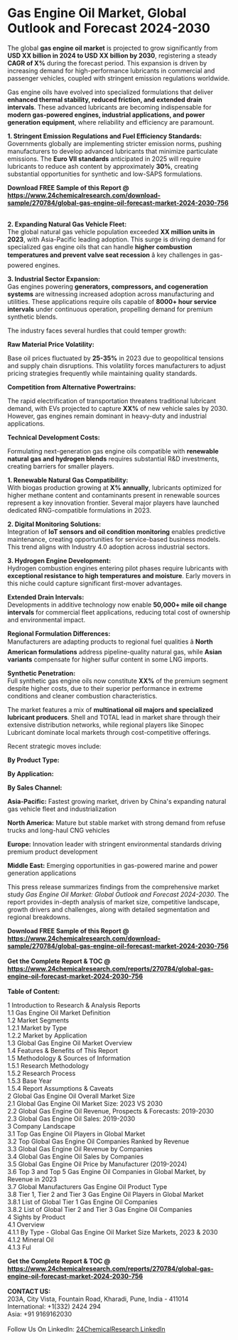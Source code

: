 <h1>Gas Engine Oil Market, Global Outlook and Forecast 2024-2030</h1><p>The global <strong>gas engine oil market</strong> is projected to grow significantly from <strong>USD XX billion in 2024 to USD XX billion by 2030</strong>, registering a steady <strong>CAGR of X%</strong> during the forecast period. This expansion is driven by increasing demand for high-performance lubricants in commercial and passenger vehicles, coupled with stringent emission regulations worldwide.</p><p>Gas engine oils have evolved into specialized formulations that deliver <strong>enhanced thermal stability, reduced friction, and extended drain intervals</strong>. These advanced lubricants are becoming indispensable for <strong>modern gas-powered engines, industrial applications, and power generation equipment</strong>, where reliability and efficiency are paramount.</p><p><strong>1. Stringent Emission Regulations and Fuel Efficiency Standards:</strong><br>
Governments globally are implementing stricter emission norms, pushing manufacturers to develop advanced lubricants that minimize particulate emissions. The <strong>Euro VII standards</strong> anticipated in 2025 will require lubricants to reduce ash content by approximately <strong>30%</strong>, creating substantial opportunities for synthetic and low-SAPS formulations.</p><div><b>Download FREE Sample of this Report @ 
            <a href="https://www.24chemicalresearch.com/download-sample/270784/global-gas-engine-oil-forecast-market-2024-2030-756">
            https://www.24chemicalresearch.com/download-sample/270784/global-gas-engine-oil-forecast-market-2024-2030-756</a></b></div><br><p><strong>2. Expanding Natural Gas Vehicle Fleet:</strong><br>
The global natural gas vehicle population exceeded <strong>XX million units in 2023</strong>, with Asia-Pacific leading adoption. This surge is driving demand for specialized gas engine oils that can handle <strong>higher combustion temperatures and prevent valve seat recession</strong> â key challenges in gas-powered engines.</p><p><strong>3. Industrial Sector Expansion:</strong><br>
Gas engines powering <strong>generators, compressors, and cogeneration systems</strong> are witnessing increased adoption across manufacturing and utilities. These applications require oils capable of <strong>8000+ hour service intervals</strong> under continuous operation, propelling demand for premium synthetic blends.</p><p>The industry faces several hurdles that could temper growth:</p><p><strong>Raw Material Price Volatility:</strong></p><p>Base oil prices fluctuated by <strong>25-35%</strong> in 2023 due to geopolitical tensions and supply chain disruptions. This volatility forces manufacturers to adjust pricing strategies frequently while maintaining quality standards.</p><p><strong>Competition from Alternative Powertrains:</strong></p><p>The rapid electrification of transportation threatens traditional lubricant demand, with EVs projected to capture <strong>XX%</strong> of new vehicle sales by 2030. However, gas engines remain dominant in heavy-duty and industrial applications.</p><p><strong>Technical Development Costs:</strong></p><p>Formulating next-generation gas engine oils compatible with <strong>renewable natural gas and hydrogen blends</strong> requires substantial R&amp;D investments, creating barriers for smaller players.</p><p><strong>1. Renewable Natural Gas Compatibility:</strong><br>
With biogas production growing at <strong>X% annually</strong>, lubricants optimized for higher methane content and contaminants present in renewable sources represent a key innovation frontier. Several major players have launched dedicated RNG-compatible formulations in 2023.</p><p><strong>2. Digital Monitoring Solutions:</strong><br>
Integration of <strong>IoT sensors and oil condition monitoring</strong> enables predictive maintenance, creating opportunities for service-based business models. This trend aligns with Industry 4.0 adoption across industrial sectors.</p><p><strong>3. Hydrogen Engine Development:</strong><br>
Hydrogen combustion engines entering pilot phases require lubricants with <strong>exceptional resistance to high temperatures and moisture</strong>. Early movers in this niche could capture significant first-mover advantages.</p><p><strong>Extended Drain Intervals:</strong><br>
	Developments in additive technology now enable <strong>50,000+ mile oil change intervals</strong> for commercial fleet applications, reducing total cost of ownership and environmental impact.</p><p><strong>Regional Formulation Differences:</strong><br>
	Manufacturers are adapting products to regional fuel qualities â <strong>North American formulations</strong> address pipeline-quality natural gas, while <strong>Asian variants</strong> compensate for higher sulfur content in some LNG imports.</p><p><strong>Synthetic Penetration:</strong><br>
	Full synthetic gas engine oils now constitute <strong>XX%</strong> of the premium segment despite higher costs, due to their superior performance in extreme conditions and cleaner combustion characteristics.</p><p>The market features a mix of <strong>multinational oil majors and specialized lubricant producers</strong>. Shell and TOTAL lead in market share through their extensive distribution networks, while regional players like Sinopec Lubricant dominate local markets through cost-competitive offerings.</p><p>Recent strategic moves include:</p><p><strong>By Product Type:</strong></p><p><strong>By Application:</strong></p><p><strong>By Sales Channel:</strong></p><p><strong>Asia-Pacific:</strong> Fastest growing market, driven by China's expanding natural gas vehicle fleet and industrialization</p><p><strong>North America:</strong> Mature but stable market with strong demand from refuse trucks and long-haul CNG vehicles</p><p><strong>Europe:</strong> Innovation leader with stringent environmental standards driving premium product development</p><p><strong>Middle East:</strong> Emerging opportunities in gas-powered marine and power generation applications</p><p>This press release summarizes findings from the comprehensive market study <em>Gas Engine Oil Market: Global Outlook and Forecast 2024-2030</em>. The report provides in-depth analysis of market size, competitive landscape, growth drivers and challenges, along with detailed segmentation and regional breakdowns.</p><div><b>Download FREE Sample of this Report @ 
            <a href="https://www.24chemicalresearch.com/download-sample/270784/global-gas-engine-oil-forecast-market-2024-2030-756">
            https://www.24chemicalresearch.com/download-sample/270784/global-gas-engine-oil-forecast-market-2024-2030-756</a></b></div><br><div><b>Get the Complete Report & TOC @ 
            <a href="https://www.24chemicalresearch.com/reports/270784/global-gas-engine-oil-forecast-market-2024-2030-756">
            https://www.24chemicalresearch.com/reports/270784/global-gas-engine-oil-forecast-market-2024-2030-756</a></b></div><br>
            <b>Table of Content:</b><p>1 Introduction to Research & Analysis Reports<br />
    1.1 Gas Engine Oil Market Definition<br />
    1.2 Market Segments<br />
        1.2.1 Market by Type<br />
        1.2.2 Market by Application<br />
    1.3 Global Gas Engine Oil Market Overview<br />
    1.4 Features & Benefits of This Report<br />
    1.5 Methodology & Sources of Information<br />
        1.5.1 Research Methodology<br />
        1.5.2 Research Process<br />
        1.5.3 Base Year<br />
        1.5.4 Report Assumptions & Caveats<br />
2 Global Gas Engine Oil Overall Market Size<br />
    2.1 Global Gas Engine Oil Market Size: 2023 VS 2030<br />
    2.2 Global Gas Engine Oil Revenue, Prospects & Forecasts: 2019-2030<br />
    2.3 Global Gas Engine Oil Sales: 2019-2030<br />
3 Company Landscape<br />
    3.1 Top Gas Engine Oil Players in Global Market<br />
    3.2 Top Global Gas Engine Oil Companies Ranked by Revenue<br />
    3.3 Global Gas Engine Oil Revenue by Companies<br />
    3.4 Global Gas Engine Oil Sales by Companies<br />
    3.5 Global Gas Engine Oil Price by Manufacturer (2019-2024)<br />
    3.6 Top 3 and Top 5 Gas Engine Oil Companies in Global Market, by Revenue in 2023<br />
    3.7 Global Manufacturers Gas Engine Oil Product Type<br />
    3.8 Tier 1, Tier 2 and Tier 3 Gas Engine Oil Players in Global Market<br />
        3.8.1 List of Global Tier 1 Gas Engine Oil Companies<br />
        3.8.2 List of Global Tier 2 and Tier 3 Gas Engine Oil Companies<br />
4 Sights by Product<br />
    4.1 Overview<br />
        4.1.1 By Type - Global Gas Engine Oil Market Size Markets, 2023 & 2030<br />
        4.1.2 Mineral Oil<br />
        4.1.3 Ful</p><div><b>Get the Complete Report & TOC @ 
            <a href="https://www.24chemicalresearch.com/reports/270784/global-gas-engine-oil-forecast-market-2024-2030-756">
            https://www.24chemicalresearch.com/reports/270784/global-gas-engine-oil-forecast-market-2024-2030-756</a></b></div><br><b>CONTACT US:</b><br>
            203A, City Vista, Fountain Road, Kharadi, Pune, India - 411014<br>
            International: +1(332) 2424 294<br>
            Asia: +91 9169162030 <br><br>
            Follow Us On LinkedIn: <a href="https://www.linkedin.com/company/24chemicalresearch/">24ChemicalResearch LinkedIn</a>